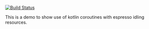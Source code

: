 [![Build Status](https://travis-ci.org/michaelbukachi/CoroutinesIdlingResourcesDemo.svg?branch=master)](https://travis-ci.org/michaelbukachi/CoroutinesIdlingResourcesDemo)

This is a demo to show use of kotlin coroutines with espresso idling
resources.